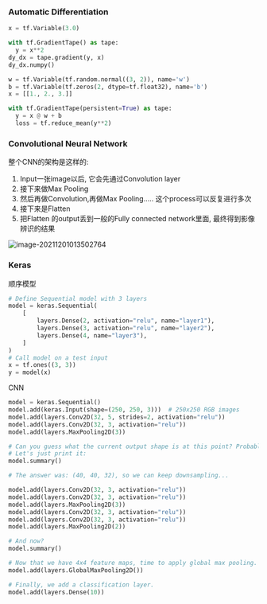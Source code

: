 ### Automatic Differentiation

```python
x = tf.Variable(3.0)

with tf.GradientTape() as tape:
  y = x**2
dy_dx = tape.gradient(y, x)
dy_dx.numpy()

w = tf.Variable(tf.random.normal((3, 2)), name='w')
b = tf.Variable(tf.zeros(2, dtype=tf.float32), name='b')
x = [[1., 2., 3.]]

with tf.GradientTape(persistent=True) as tape:
  y = x @ w + b
  loss = tf.reduce_mean(y**2)
```

### Convolutional Neural Network

整个CNN的架构是这样的:

1. Input一张image以后, 它会先通过Convolution layer
2. 接下来做Max Pooling
3. 然后再做Convolution,再做Max Pooling.…. 这个process可以反复进行多次
4. 接下来是Flatten
5. 把Flatten 的output丢到一般的Fully connected network里面, 最终得到影像辨识的结果

![image-20211201013502764](C:\Users\User\AppData\Roaming\Typora\typora-user-images\image-20211201013502764.png)

### Keras

顺序模型

```python
# Define Sequential model with 3 layers
model = keras.Sequential(
    [
        layers.Dense(2, activation="relu", name="layer1"),
        layers.Dense(3, activation="relu", name="layer2"),
        layers.Dense(4, name="layer3"),
    ]
)
# Call model on a test input
x = tf.ones((3, 3))
y = model(x)
```

CNN

```python
model = keras.Sequential()
model.add(keras.Input(shape=(250, 250, 3)))  # 250x250 RGB images
model.add(layers.Conv2D(32, 5, strides=2, activation="relu"))
model.add(layers.Conv2D(32, 3, activation="relu"))
model.add(layers.MaxPooling2D(3))

# Can you guess what the current output shape is at this point? Probably not.
# Let's just print it:
model.summary()

# The answer was: (40, 40, 32), so we can keep downsampling...

model.add(layers.Conv2D(32, 3, activation="relu"))
model.add(layers.Conv2D(32, 3, activation="relu"))
model.add(layers.MaxPooling2D(3))
model.add(layers.Conv2D(32, 3, activation="relu"))
model.add(layers.Conv2D(32, 3, activation="relu"))
model.add(layers.MaxPooling2D(2))

# And now?
model.summary()

# Now that we have 4x4 feature maps, time to apply global max pooling.
model.add(layers.GlobalMaxPooling2D())

# Finally, we add a classification layer.
model.add(layers.Dense(10))
```